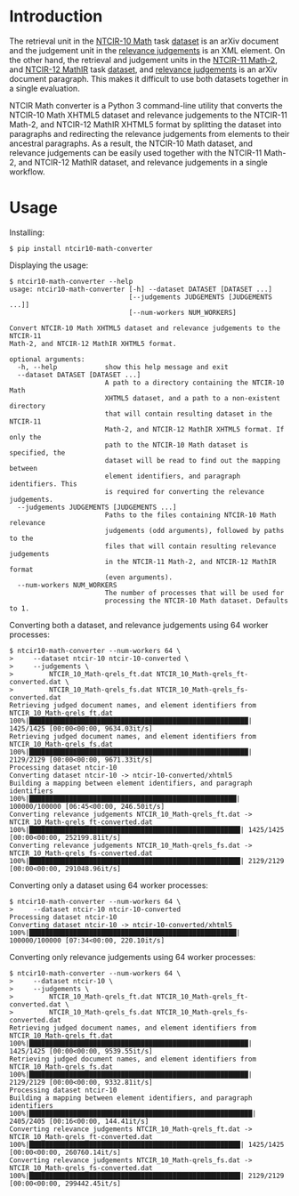# Introduction
The retrieval unit in the [NTCIR-10 Math][paper:aizawaetal13-ntcir10] task
[dataset][www:ntcir-10-math-data] is an arXiv document and the judgement unit
in the [relevance judgements][www:ntcir-task-data] is an XML element.
On the other hand, the retrieval and judgement units in the [NTCIR-11
Math-2][paper:aizawaetal14-ntcir11], and [NTCIR-12
MathIR][paper:zanibbi16-ntcir12] task [dataset][www:ntcir-12-mathir-data], and
[relevance judgements][www:ntcir-task-data] is an arXiv document paragraph.
This makes it difficult to use both datasets together in a single evaluation.

NTCIR Math converter is a Python 3 command-line utility that converts the
NTCIR-10 Math XHTML5 dataset and relevance judgements to the NTCIR-11 Math-2,
and NTCIR-12 MathIR XHTML5 format by splitting the dataset into paragraphs and
redirecting the relevance judgements from elements to their ancestral
paragraphs. As a result, the NTCIR-10 Math dataset, and relevance judgements
can be easily used together with the NTCIR-11 Math-2, and NTCIR-12 MathIR
dataset, and relevance judgements in a single workflow.

[paper:aizawaetal13-ntcir10]: https://ntcir-math.nii.ac.jp/wp-content/blogs.dir/23/files/2013/10/01-NTCIR10-OV-MATH-AizawaA.pdf (NTCIR-10 Math Pilot Task Overview)
[paper:aizawaetal14-ntcir11]: https://citeseerx.ist.psu.edu/viewdoc/download?doi=10.1.1.686.444&rep=rep1&type=pdf (NTCIR-11 Math-2 Task Overview)
[paper:zanibbi16-ntcir12]: https://research.nii.ac.jp/ntcir/workshop/OnlineProceedings12/pdf/ntcir/OVERVIEW/01-NTCIR12-OV-MathIR-ZanibbiR.pdf (NTCIR-12 MathIR Task Overview)

[www:ntcir-task-data]: https://www.nii.ac.jp/dsc/idr/en/ntcir/ntcir-taskdata.html (Downloading NTCIR Test Collections Task Data)
[www:ntcir-10-math-data]: https://ntcir-math.nii.ac.jp/data/ (NTCIR-12 MathIR » Data » NTCIR-10 Math Pilot Task)
[www:ntcir-12-mathir-data]: https://ntcir-math.nii.ac.jp/data/ (NTCIR-12 MathIR » Data » NTCIR-12 MathIR Task)

# Usage
Installing:

    $ pip install ntcir10-math-converter

Displaying the usage:

    $ ntcir10-math-converter --help
    usage: ntcir10-math-converter [-h] --dataset DATASET [DATASET ...]
                                  [--judgements JUDGEMENTS [JUDGEMENTS ...]]
                                  [--num-workers NUM_WORKERS]

    Convert NTCIR-10 Math XHTML5 dataset and relevance judgements to the NTCIR-11
    Math-2, and NTCIR-12 MathIR XHTML5 format.

    optional arguments:
      -h, --help            show this help message and exit
      --dataset DATASET [DATASET ...]
                            A path to a directory containing the NTCIR-10 Math
                            XHTML5 dataset, and a path to a non-existent directory
                            that will contain resulting dataset in the NTCIR-11
                            Math-2, and NTCIR-12 MathIR XHTML5 format. If only the
                            path to the NTCIR-10 Math dataset is specified, the
                            dataset will be read to find out the mapping between
                            element identifiers, and paragraph identifiers. This
                            is required for converting the relevance judgements.
      --judgements JUDGEMENTS [JUDGEMENTS ...]
                            Paths to the files containing NTCIR-10 Math relevance
                            judgements (odd arguments), followed by paths to the
                            files that will contain resulting relevance judgements
                            in the NTCIR-11 Math-2, and NTCIR-12 MathIR format
                            (even arguments).
      --num-workers NUM_WORKERS
                            The number of processes that will be used for
                            processing the NTCIR-10 Math dataset. Defaults to 1.

Converting both a dataset, and relevance judgements using 64 worker processes:

    $ ntcir10-math-converter --num-workers 64 \
    >     --dataset ntcir-10 ntcir-10-converted \
    >     --judgements \
    >         NTCIR_10_Math-qrels_ft.dat NTCIR_10_Math-qrels_ft-converted.dat \
    >         NTCIR_10_Math-qrels_fs.dat NTCIR_10_Math-qrels_fs-converted.dat
    Retrieving judged document names, and element identifiers from NTCIR_10_Math-qrels_ft.dat
    100%|███████████████████████████████████████████████████████| 1425/1425 [00:00<00:00, 9634.03it/s]
    Retrieving judged document names, and element identifiers from NTCIR_10_Math-qrels_fs.dat
    100%|███████████████████████████████████████████████████████| 2129/2129 [00:00<00:00, 9671.33it/s]
    Processing dataset ntcir-10
    Converting dataset ntcir-10 -> ntcir-10-converted/xhtml5
    Building a mapping between element identifiers, and paragraph identifiers
    100%|████████████████████████████████████████████████████| 100000/100000 [06:45<00:00, 246.50it/s]
    Converting relevance judgements NTCIR_10_Math-qrels_ft.dat -> NTCIR_10_Math-qrels_ft-converted.dat
    100%|█████████████████████████████████████████████████████| 1425/1425 [00:00<00:00, 252199.81it/s]
    Converting relevance judgements NTCIR_10_Math-qrels_fs.dat -> NTCIR_10_Math-qrels_fs-converted.dat
    100%|█████████████████████████████████████████████████████| 2129/2129 [00:00<00:00, 291048.96it/s]

Converting only a dataset using 64 worker processes:

    $ ntcir10-math-converter --num-workers 64 \
    >     --dataset ntcir-10 ntcir-10-converted
    Processing dataset ntcir-10
    Converting dataset ntcir-10 -> ntcir-10-converted/xhtml5
    100%|████████████████████████████████████████████████████| 100000/100000 [07:34<00:00, 220.10it/s]

Converting only relevance judgements using 64 worker processes:

    $ ntcir10-math-converter --num-workers 64 \
    >     --dataset ntcir-10 \
    >     --judgements \
    >         NTCIR_10_Math-qrels_ft.dat NTCIR_10_Math-qrels_ft-converted.dat \
    >         NTCIR_10_Math-qrels_fs.dat NTCIR_10_Math-qrels_fs-converted.dat
    Retrieving judged document names, and element identifiers from NTCIR_10_Math-qrels_ft.dat
    100%|███████████████████████████████████████████████████████| 1425/1425 [00:00<00:00, 9539.55it/s]
    Retrieving judged document names, and element identifiers from NTCIR_10_Math-qrels_fs.dat
    100%|███████████████████████████████████████████████████████| 2129/2129 [00:00<00:00, 9332.81it/s]
    Processing dataset ntcir-10
    Building a mapping between element identifiers, and paragraph identifiers
    100%|████████████████████████████████████████████████████████| 2405/2405 [00:16<00:00, 144.41it/s]
    Converting relevance judgements NTCIR_10_Math-qrels_ft.dat -> NTCIR_10_Math-qrels_ft-converted.dat
    100%|█████████████████████████████████████████████████████| 1425/1425 [00:00<00:00, 260760.14it/s]
    Converting relevance judgements NTCIR_10_Math-qrels_fs.dat -> NTCIR_10_Math-qrels_fs-converted.dat
    100%|█████████████████████████████████████████████████████| 2129/2129 [00:00<00:00, 299442.45it/s]
